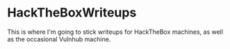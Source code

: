 # HackTheBoxWriteups
This is where I'm going to stick writeups for HackTheBox machines, as well as the occasional Vulnhub machine.
